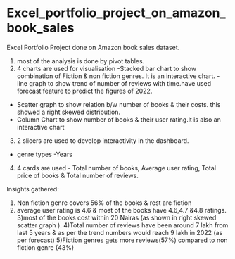 # Excel_portfolio_project_on_amazon_book_sales

Excel Portfolio Project done on Amazon book sales dataset.

1) most of the analysis is done by pivot tables.
2) 4 charts are used for visualisation
-Stacked bar chart to show combination of Fiction & non fiction genres. It is an interactive chart.
-line graph to show trend of number of reviews with time.have used forecast feature to predict the figures of 2022.
- Scatter graph to show relation b/w number of books & their costs.
this showed a right skewed distribution.
- Column Chart to show number of books & their user rating.it is also an interactive chart
3) 2 slicers are used to develop interactivity in the dashboard.
- genre types
-Years
4) 4 cards are used - Total number of books, Average user rating, Total price of books & Total number of reviews.

Insights gathered:
1) Non fiction genre covers 56% of the books & rest are fiction
2) average user rating is 4.6 & most of the books have 4.6,4.7 &4.8 ratings.
3)most of the books cost within 20 Nairas (as shown in right skewed scatter graph ).
4)Total number of reviews have been around 7 lakh from last 5 years & as per the trend numbers would reach 9 lakh in 2022 (as per forecast)
5)Fiction genres gets more reviews(57%) compared to non fiction genre (43%)
